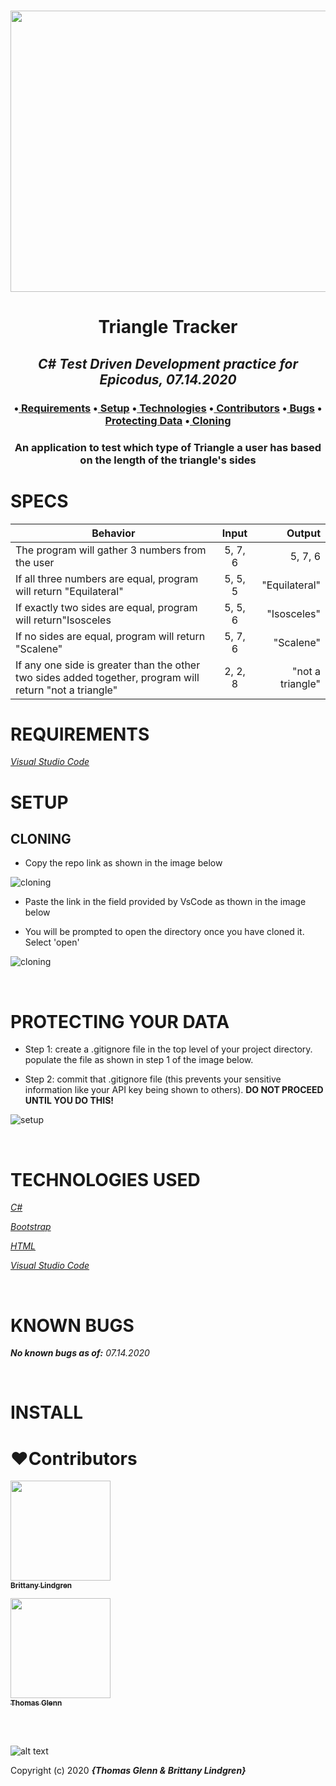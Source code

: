 <h1 align='center'><img width='900' height='450' src='https://coding-assets.s3.us-west-2.amazonaws.com/hero_images/triangle.jpg'><br>


**<h1 align = 'center'>Triangle Tracker**


*<h2 align ='center'>C# Test Driven Development practice for Epicodus, 07.14.2020*


<h3 align ='center'>•<a href='#requirements'> Requirements</a> •<a href='#setup'> Setup</a> •<a href='#technologies-used'> Technologies</a> •<a href='#❤️contributors'> Contributors</a> •<a href='#known-bugs'> Bugs</a> •<a href='#protecting-your-data'> Protecting Data</a> •<a href='#cloning'> Cloning</a></h3>


<h3 align='center'>An application to test which type of Triangle a user has based on the length of the triangle's sides</h3>

# **SPECS**

| Behavior   |   Input   |  Output |
|----------|:-------------:|------:|
| The program will gather 3 numbers from the user |  5, 7, 6 | 5, 7, 6 |
| If all three numbers are equal, program will return "Equilateral" |    5, 5, 5   |   "Equilateral" |
| If exactly two sides are equal, program will return"Isosceles | 5, 5, 6 | "Isosceles" |
| If no sides are equal, program will return "Scalene" | 5, 7, 6 | "Scalene" |
| If any one side is greater than the other two sides added together, program will return "not a triangle" | 2, 2, 8 | "not a triangle" |

# **REQUIREMENTS**

_[Visual Studio Code](https://code.visualstudio.com/)_

# **SETUP**

## **CLONING**

* Copy the repo link as shown in the image below

![cloning](https://coding-assets.s3-us-west-2.amazonaws.com/img/clone.gif 'How to clone repo')

* Paste the link in the field provided by VsCode as thown in the image below

* You will be prompted to open the directory once you have cloned it. Select 'open'

![cloning](https://coding-assets.s3-us-west-2.amazonaws.com/img/clone-github2.gif 'Cloning from Github within VSCode')

<br>

# **PROTECTING YOUR DATA**

* Step 1: create a .gitignore file in the top level of your project directory. populate the file as shown in step 1 of the image below.

* Step 2: commit that .gitignore file (this prevents your sensitive information like your API key being shown to others). **DO NOT PROCEED UNTIL YOU DO THIS!**

![setup](https://coding-assets.s3-us-west-2.amazonaws.com/img/readme-image-3.jpg 'Set up instructions')

<br>

# **TECHNOLOGIES USED**

_[C#](https://docs.microsoft.com/en-us/dotnet/csharp/)_

_[Bootstrap](https://getbootstrap.com/)_

_[HTML](https://developer.mozilla.org/en-US/docs/Web/HTML)_

_[Visual Studio Code](https://code.visualstudio.com/)_

<br>

# **KNOWN BUGS**


_**No known bugs as of:** 07.14.2020_

<br>

# **INSTALL**

# **❤️Contributors**

[<img src='https://coding-assets.s3-us-west-2.amazonaws.com/linked-in-images/brittany-lindgren.jpeg' width='160px;'/><br /><sub><b>Brittany Lindgren</b></sub>](https://www.linkedin.com/in/brittanylindgren/)<br />

[<img src='https://coding-assets.s3-us-west-2.amazonaws.com/linked-in-images/thomas-glenn.jpeg' width='160px;'/><br /><sub><b>Thomas Glenn</b></sub>](https://www.linkedin.com/in/glennergy/)<br />

<br>

<br>

![alt text][logo]

[logo]: https://img.shields.io/bower/l/bootstrap 'MIT License'

Copyright (c) 2020 **_{Thomas Glenn & Brittany Lindgren}_**
